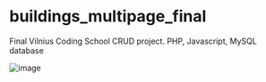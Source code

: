 # buildings_multipage_final
Final Vilnius Coding School CRUD project. PHP, Javascript, MySQL database




![image](https://user-images.githubusercontent.com/109344577/215264205-a4b6bb29-0f42-42a1-8fec-385927cf5881.png)
